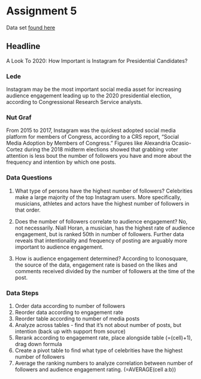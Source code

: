 # Assignment 5

Data set [found here](https://github.com/bryandentwood/digitalframewords-spring2019/blob/master/most_followed_ig.csv)

## Headline

A Look To 2020: How Important is Instagram for Presidential Candidates?

### Lede

Instagram may be the most important social media asset for increasing audience engagement 
leading up to the 2020 presidential election, according to Congressional Research Service analysts. 

### Nut Graf

From 2015 to 2017, Instagram was the quickest adopted social media platform for members of Congress, according to 
a CRS report, “Social Media Adoption by Members of Congress.” Figures like Alexandria Ocasio-Cortez during the 
2018 midterm elections showed that grabbing voter attention is less bout the number of followers you have and
more about the frequency and intention by which one posts.

### Data Questions

1. What type of persons have the highest number of followers?
Celebrities make a large majority of the top Instagram users. More specifically, musicians, athletes and actors
have the highest number of followers in that order.

2. Does the number of followers correlate to audience engagement?
No, not necessarily. Niall Horan, a musician, has the highest rate of audience engagement, but is ranked 50th 
in number of followers. Further data reveals that intentionality and frequency of posting are arguably
more important to audience engagement.

4. How is audience engagement determined?
According to Iconosquare, the source of the data, engagement rate is based on the likes and comments received 
divided by the number of followers at the time of the post.

### Data Steps

1. Order data according to number of followers
2. Reorder data according to engagement rate
3. Reorder table according to number of media posts
4. Analyze across tables - find that it’s not about number of posts, but intention (back up with support from source)
5. Rerank according to engagement rate, place alongside table
(=(cell)+1), drag down formula
6. Create a pivot table to find what type of celebrities have the highest number of followers 
7. Average the ranking numbers to analyze correlation between number of followers and audience engagement rating.
(=AVERAGE(cell a:b))
